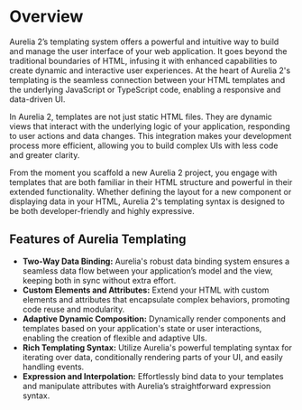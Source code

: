 # Overview

Aurelia 2’s templating system offers a powerful and intuitive way to build and manage the user interface of your web application. It goes beyond the traditional boundaries of HTML, infusing it with enhanced capabilities to create dynamic and interactive user experiences. At the heart of Aurelia 2's templating is the seamless connection between your HTML templates and the underlying JavaScript or TypeScript code, enabling a responsive and data-driven UI.

In Aurelia 2, templates are not just static HTML files. They are dynamic views that interact with the underlying logic of your application, responding to user actions and data changes. This integration makes your development process more efficient, allowing you to build complex UIs with less code and greater clarity.

From the moment you scaffold a new Aurelia 2 project, you engage with templates that are both familiar in their HTML structure and powerful in their extended functionality. Whether defining the layout for a new component or displaying data in your HTML, Aurelia 2's templating syntax is designed to be both developer-friendly and highly expressive.

## Features of Aurelia Templating

- **Two-Way Data Binding:** Aurelia's robust data binding system ensures a seamless data flow between your application’s model and the view, keeping both in sync without extra effort.
- **Custom Elements and Attributes:** Extend your HTML with custom elements and attributes that encapsulate complex behaviors, promoting code reuse and modularity.
- **Adaptive Dynamic Composition:** Dynamically render components and templates based on your application's state or user interactions, enabling the creation of flexible and adaptive UIs.
- **Rich Templating Syntax:** Utilize Aurelia's powerful templating syntax for iterating over data, conditionally rendering parts of your UI, and easily handling events.
- **Expression and Interpolation:** Effortlessly bind data to your templates and manipulate attributes with Aurelia’s straightforward expression syntax.

